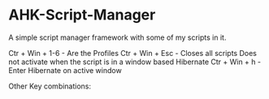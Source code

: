 # AHK-Script-Manager
A simple script manager framework with some of my scripts in it.

Ctr + Win + 1-6 -  Are the Profiles
Ctr + Win + Esc - Closes all scripts
    Does not activate when the script is in a window based Hibernate
Ctr + Win + h  - Enter Hibernate on active window

Other Key combinations:
